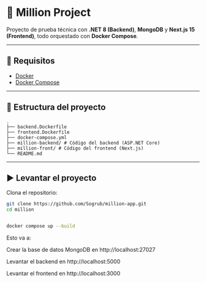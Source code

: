 # 🏡 Million Project

Proyecto de prueba técnica con **.NET 8 (Backend)**, **MongoDB** y **Next.js 15 (Frontend)**, todo orquestado con **Docker Compose**.

---

## 🚀 Requisitos

- [Docker](https://www.docker.com/)
- [Docker Compose](https://docs.docker.com/compose/)

---

## 📂 Estructura del proyecto

```
.
├── backend.Dockerfile
├── frontend.Dockerfile
├── docker-compose.yml
├── million-backend/ # Código del backend (ASP.NET Core)
├── million-front/ # Código del frontend (Next.js)
└── README.md
```


---

## ▶️ Levantar el proyecto

Clona el repositorio:

```bash
git clone https://github.com/Sogrub/million-app.git
cd million


docker compose up --build
```

Esto va a:

Crear la base de datos MongoDB en http://localhost:27027

Levantar el backend en http://localhost:5000

Levantar el frontend en http://localhost:3000